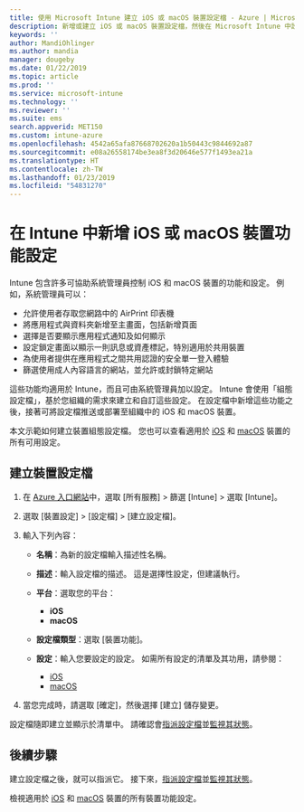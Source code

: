 ```yaml
---
title: 使用 Microsoft Intune 建立 iOS 或 macOS 裝置設定檔 - Azure | Micrososft Docs
description: 新增或建立 iOS 或 macOS 裝置設定檔，然後在 Microsoft Intune 中設定 AirPrint 的設定、主畫面配置、應用程式通知、共用裝置、單一登入，以及網路內容篩選器設定。
keywords: ''
author: MandiOhlinger
ms.author: mandia
manager: dougeby
ms.date: 01/22/2019
ms.topic: article
ms.prod: ''
ms.service: microsoft-intune
ms.technology: ''
ms.reviewer: ''
ms.suite: ems
search.appverid: MET150
ms.custom: intune-azure
ms.openlocfilehash: 4542a65afa87668702620a1b50443c9844692a87
ms.sourcegitcommit: e08a26558174be3ea8f3d20646e577f1493ea21a
ms.translationtype: HT
ms.contentlocale: zh-TW
ms.lasthandoff: 01/23/2019
ms.locfileid: "54831270"
---
```

# <a name="add-ios-or-macos-device-feature-settings-in-intune"></a>在 Intune 中新增 iOS 或 macOS 裝置功能設定

Intune 包含許多可協助系統管理員控制 iOS 和 macOS 裝置的功能和設定。 例如，系統管理員可以：

- 允許使用者存取您網路中的 AirPrint 印表機
- 將應用程式與資料夾新增至主畫面，包括新增頁面
- 選擇是否要顯示應用程式通知及如何顯示
- 設定鎖定畫面以顯示一則訊息或資產標記，特別適用於共用裝置
- 為使用者提供在應用程式之間共用認證的安全單一登入體驗
- 篩選使用成人內容語言的網站，並允許或封鎖特定網站

這些功能均適用於 Intune，而且可由系統管理員加以設定。 Intune 會使用「組態設定檔」，基於您組織的需求來建立和自訂這些設定。 在設定檔中新增這些功能之後，接著可將設定檔推送或部署至組織中的 iOS 和 macOS 裝置。

本文示範如何建立裝置組態設定檔。 您也可以查看適用於 [iOS](ios-device-features-settings.md) 和 [macOS](macos-device-features-settings.md) 裝置的所有可用設定。

## <a name="create-a-device-profile"></a>建立裝置設定檔

1. 在 [Azure 入口網站](https://portal.azure.com)中，選取 [所有服務] > 篩選 [Intune] > 選取 [Intune]。
2. 選取 [裝置設定] > [設定檔] > [建立設定檔]。
3. 輸入下列內容：

    - **名稱**：為新的設定檔輸入描述性名稱。
    - **描述**：輸入設定檔的描述。 這是選擇性設定，但建議執行。
    - **平台**：選取您的平台：
        - **iOS**
        - **macOS**
    - **設定檔類型**：選取 [裝置功能]。
    - **設定**：輸入您要設定的設定。 如需所有設定的清單及其功用，請參閱：

        - [iOS](ios-device-features-settings.md)
        - [macOS](macos-device-features-settings.md)

4. 當您完成時，請選取 [確定]，然後選擇 [建立] 儲存變更。

設定檔隨即建立並顯示於清單中。 請確認會[指派設定檔](device-profile-assign.md)並[監視其狀態](device-profile-monitor.md)。

## <a name="next-steps"></a>後續步驟

建立設定檔之後，就可以指派它。 接下來，[指派設定檔](device-profile-assign.md)並[監視其狀態](device-profile-monitor.md)。

檢視適用於 [iOS](ios-device-features-settings.md) 和 [macOS](macos-device-features-settings.md) 裝置的所有裝置功能設定。